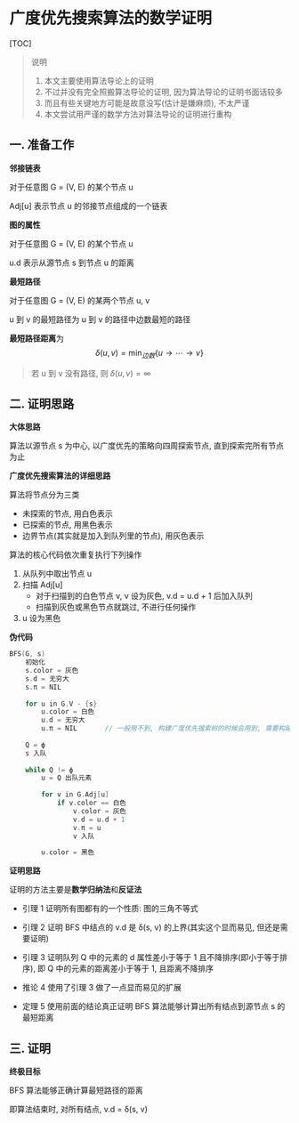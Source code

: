 # 广度优先搜索算法的数学证明

[TOC]

> 说明
>
> 1. 本文主要使用算法导论上的证明
> 2. 不过并没有完全照搬算法导论的证明, 因为算法导论的证明书面话较多
> 3. 而且有些关键地方可能是故意没写(估计是嫌麻烦), 不太严谨
> 4. 本文尝试用严谨的数学方法对算法导论的证明进行重构

## 一. 准备工作

**邻接链表**

对于任意图 G = (V, E) 的某个节点 u

Adj[u] 表示节点 u 的邻接节点组成的一个链表

**图的属性**

对于任意图 G = (V, E) 的某个节点 u

u.d 表示从源节点 s 到节点 u 的距离

**最短路径**

对于任意图 G = (V, E) 的某两个节点 u, v

u 到 v 的最短路径为 u 到 v 的路径中边数最短的路径

**最短路径距离**为 
$$
δ(u, v) = \mathop{\min}_{边数} \{u \rightarrow \cdots \rightarrow v\}
$$

> 若 u 到 v 没有路径, 则 $δ(u, v) = \infty$



## 二. 证明思路

**大体思路**

算法以源节点 s 为中心, 以广度优先的策略向四周探索节点, 直到探索完所有节点为止

**广度优先搜索算法的详细思路**

算法将节点分为三类

* 未探索的节点, 用白色表示
* 已探索的节点, 用黑色表示
* 边界节点(其实就是加入到队列里的节点), 用灰色表示

算法的核心代码依次重复执行下列操作

1. 从队列中取出节点 u
2. 扫描 Adj[u]
   * 对于扫描到的白色节点 v, v 设为灰色, v.d = u.d + 1 后加入队列
   * 扫描到灰色或黑色节点就跳过, 不进行任何操作
3. u 设为黑色

**伪代码**

```C++
BFS(G, s)
    初始化
    s.color = 灰色
    s.d = 无穷大
    s.π = NIL
    
    for u in G.V - {s}
		u.color = 白色
        u.d = 无穷大
        u.π = NIL		// 一般用不到, 构建广度优先搜索树的时候会用到, 需要构建从 s 到某一结点的最短路径时也会用到
    
    Q = ф
    s 入队
            
    while Q != ф
        u = Q 出队元素
        
        for v in G.Adj[u]
            if v.color == 白色
                v.color = 灰色
                v.d = u.d + 1
                v.π = u
                v 入队
        
        u.color = 黑色
```

**证明思路**

证明的方法主要是**数学归纳法**和**反证法**

* 引理 1 证明所有图都有的一个性质: 图的三角不等式

* 引理 2 证明 BFS 中结点的 v.d 是 δ(s, v) 的上界(其实这个显而易见, 但还是需要证明)

* 引理 3 证明队列 Q 中的元素的 d 属性差小于等于 1 且不降排序(即小于等于排序), 即 Q 中的元素的距离差小于等于 1, 且距离不降排序

* 推论 4 使用了引理 3 做了一点显而易见的扩展

* 定理 5 使用前面的结论真正证明 BFS 算法能够计算出所有结点到源节点 s 的最短距离

## 三. 证明

**终极目标**

BFS 算法能够正确计算最短路径的距离

即算法结束时, 对所有结点, v.d = δ(s, v)

